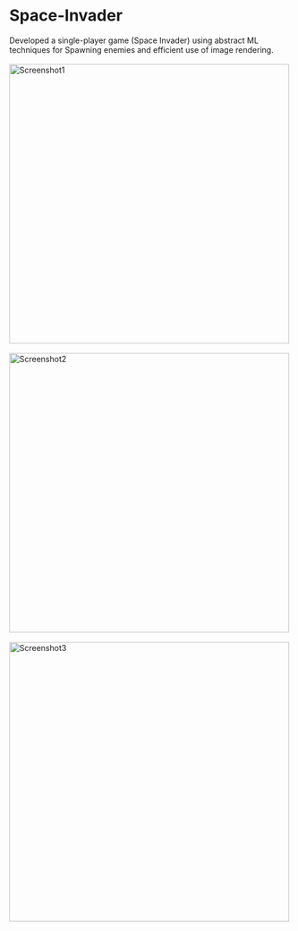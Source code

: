 # Space-Invader
Developed a single-player game (Space Invader) using abstract ML techniques for Spawning enemies and efficient use of image rendering.
<br><br>
<img alt="Screenshot1" src="https://user-images.githubusercontent.com/92912770/210072347-9d1d553b-a795-41de-ab58-5c40256a09be.png" width="500">
<br><br>
<img alt="Screenshot2" src="https://user-images.githubusercontent.com/92912770/210072906-010a969b-9a50-446a-8f52-8eccb5e25e94.png" width="500">
<br><br>
<img alt="Screenshot3" src="https://user-images.githubusercontent.com/92912770/210073028-b42b1759-55de-4fc3-871d-cd639228a5ed.png" width="500">
